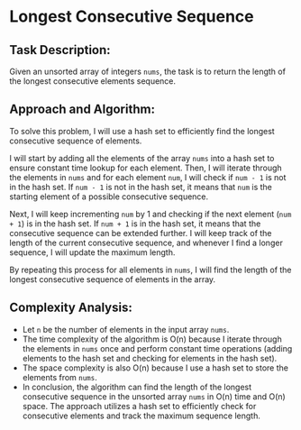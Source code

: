 # Longest Consecutive Sequence

## Task Description:
Given an unsorted array of integers `nums`, the task is to return the length of the longest consecutive elements sequence.

## Approach and Algorithm:
To solve this problem, I will use a hash set to efficiently find the longest consecutive sequence of elements.

I will start by adding all the elements of the array `nums` into a hash set to ensure constant time lookup for each element. Then, I will iterate through the elements in `nums` and for each element `num`, I will check if `num - 1` is not in the hash set. If `num - 1` is not in the hash set, it means that `num` is the starting element of a possible consecutive sequence.

Next, I will keep incrementing `num` by 1 and checking if the next element (`num + 1`) is in the hash set. If `num + 1` is in the hash set, it means that the consecutive sequence can be extended further. I will keep track of the length of the current consecutive sequence, and whenever I find a longer sequence, I will update the maximum length.

By repeating this process for all elements in `nums`, I will find the length of the longest consecutive sequence of elements in the array.

## Complexity Analysis:
- Let `n` be the number of elements in the input array `nums`.
- The time complexity of the algorithm is O(n) because I iterate through the elements in `nums` once and perform constant time operations (adding elements to the hash set and checking for elements in the hash set).
- The space complexity is also O(n) because I use a hash set to store the elements from `nums`.
- In conclusion, the algorithm can find the length of the longest consecutive sequence in the unsorted array `nums` in O(n) time and O(n) space. The approach utilizes a hash set to efficiently check for consecutive elements and track the maximum sequence length.
